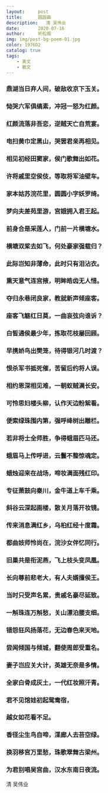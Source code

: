 ```yaml
---
layout:     post
title:      圆圆曲
description:   清 吴伟业
date:       2020-07-16
author:     听松阁
img: img/post-bg-poem-01.jpg
color: 1976D2
catalog: true
tags:
    - 美文
    - 散文
---
```


### 鼎湖当日弃人间，破敌收京下玉关。
### 恸哭六军俱缟素，冲冠一怒为红颜。
### 红颜流落非吾恋，逆贼天亡自荒宴。
### 电扫黄巾定黑山，哭罢君亲再相见。
### 相见初经田窦家，侯门歌舞出如花。
### 许将戚里空侯伎，等取将军油壁车。
### 家本姑苏浣花里，圆圆小字妖罗绮。
### 梦向夫差苑里游，宫娥拥入君王起。
### 前身合是采莲人，门前一片横塘水。
### 横塘双桨去如飞，何处豪家强载归？
### 此际岂知非薄命，此时只有泪沾衣。
### 熏天意气连宫掖，明眸皓齿无人惜。
### 夺归永巷闭良家，教就新声倾座客。
### 座客飞觞红日莫，一曲哀弦向谁诉？
### 白皙通侯最少年，拣取花枝屡回顾。
### 早携娇鸟出樊笼，待得银河几时渡？
### 恨杀军书抵死催，苦留后约将人误。
### 相约恩深相见难，一朝蚁贼满长安。
### 可怜思妇楼头柳，认作天边粉絮看。
### 便索绿珠围内第，强呼绛树出雕栏。
### 若非将士全师胜，争得蛾眉匹马还。
### 蛾眉马上传呼进，云鬟不整惊魂定。
### 蜡烛迎来在战场，啼妆满面残红印。
### 专征萧鼓向秦川，金牛道上车千乘。
### 斜谷云深起画楼，散关月落开妆镜。
### 传来消息满红乡，乌桕红经十度霜。
### 都曲妓师怜尚在，浣沙女伴忆同行。
### 旧巢共是衔泥燕，飞上枝头变凤凰。
### 长向尊前悲老大，有人夫婿擅侯王。
### 当时只受声名累，贵戚名豪尽延致。
### 一斛珠连万斛愁，关山漂泊腰支细。
### 错怨狂风扬落花，无边春色来天地。
### 尝闻倾国与倾城，翻使周郎受重名。
### 妻子岂应关大计，英雄无奈是多情。
### 全家白骨成灰土，一代红妆照汗青。
### 君不见馆娃初起鸳鸯宿，
### 越女如花看不足。
### 香径尘生鸟自啼，渫廊人去苔空绿。
### 换羽移宫万里愁，珠歌翠舞古梁州。
### 为君别唱吴宫曲，汉水东南日夜流。

清 吴伟业